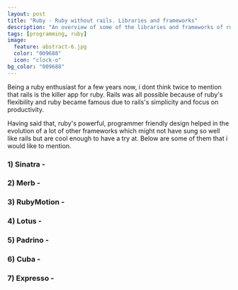 ```yaml
---
layout: post
title: "Ruby - Ruby without rails. Libraries and frameworks"
description: "An overview of some of the libraries and frameworks of ruby besides rails."
tags: [programming, ruby]
image:
  feature: abstract-6.jpg
  color: "009688"
  icon: "clock-o"
bg_color: "009688"
---
```


Being a ruby enthusiast for a few years now, i dont think twice to mention that rails is the killer app for ruby. Rails was all possible because of ruby's flexibility and ruby became famous due to rails's simplicity and focus on productivity.

Having said that, ruby's powerful, programmer friendly design helped in the evolution of a lot of other frameworks which might not have sung so well like rails but are cool enough to have a try at.
Below are some of them that i would like to mention.

### 1) Sinatra -
### 2) Merb -
### 3) RubyMotion -
### 4) Lotus -
### 5) Padrino -
### 6) Cuba -
### 7) Expresso -
